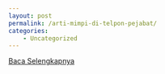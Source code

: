 ```yaml
---
layout: post
permalink: /arti-mimpi-di-telpon-pejabat/
categories:
    - Uncategorized
---
```


[Baca Selengkapnya](/04)